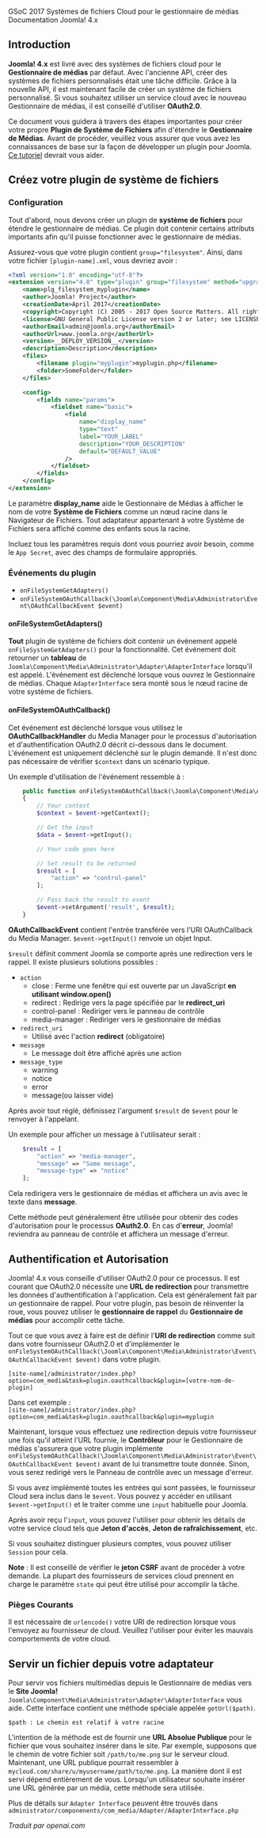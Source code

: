 <!-- Filename: J4.x:Cloud_File_Systems_for_Media_Manager / Display title: Systèmes de fichiers cloud pour le gestionnaire de médias -->

<span id="main-portal-heading">GSoC 2017
Systèmes de fichiers Cloud pour le gestionnaire de médias
Documentation</span> Joomla! 4.x

## Introduction

**Joomla! 4.x** est livré avec des systèmes de fichiers cloud pour le **Gestionnaire de médias** par défaut. Avec l'ancienne API, créer des systèmes de fichiers personnalisés était une tâche difficile. Grâce à la nouvelle API, il est maintenant facile de créer un système de fichiers personnalisé. Si vous souhaitez utiliser un service cloud avec le nouveau Gestionnaire de médias, il est conseillé d'utiliser **OAuth2.0**.

Ce document vous guidera à travers des étapes importantes pour créer votre propre **Plugin de Système de Fichiers** afin d'étendre le **Gestionnaire de Médias**. Avant de procéder, veuillez vous assurer que vous avez les connaissances de base sur la façon de développer un plugin pour Joomla. [Ce tutoriel](https://docs.joomla.org/J3.x:Creating_a_Plugin_for_Joomla) devrait vous aider.

## Créez votre plugin de système de fichiers

### Configuration

Tout d'abord, nous devons créer un plugin de **système de fichiers** pour étendre le gestionnaire de médias. Ce plugin doit contenir certains attributs importants afin qu'il puisse fonctionner avec le gestionnaire de médias.

Assurez-vous que votre plugin contient `group="filesystem"`. Ainsi, dans votre fichier `[plugin-name].xml`, vous devriez avoir :

```xml
<?xml version="1.0" encoding="utf-8"?>
<extension version="4.0" type="plugin" group="filesystem" method="upgrade">
    <name>plg_filesystem_myplugin</name>
    <author>Joomla! Project</author>
    <creationDate>April 2017</creationDate>
    <copyright>Copyright (C) 2005 - 2017 Open Source Matters. All rights reserved.</copyright>
    <license>GNU General Public License version 2 or later; see LICENSE.txt</license>
    <authorEmail>admin@joomla.org</authorEmail>
    <authorUrl>www.joomla.org</authorUrl>
    <version>__DEPLOY_VERSION__</version>
    <description>Description</description>
    <files>
        <filename plugin="myplugin">myplugin.php</filename>
        <folder>SomeFolder</folder>
    </files>

    <config>
        <fields name="params">
            <fieldset name="basic">
                <field
                    name="display_name"
                    type="text"
                    label="YOUR_LABEL"
                    description="YOUR_DESCRIPTION"
                    default="DEFAULT_VALUE"
                />
            </fieldset>
        </fields>
    </config>
</extension>
```

Le paramètre **display_name** aide le Gestionnaire de Médias à afficher le nom de votre **Système de Fichiers** comme un nœud racine dans le Navigateur de Fichiers. Tout adaptateur appartenant à votre Système de Fichiers sera affiché comme des enfants sous la racine.

Incluez tous les paramètres requis dont vous pourriez avoir besoin, comme le `App Secret`, avec des champs de formulaire appropriés.

### Événements du plugin

- `onFileSystemGetAdapters()`
- `onFileSystemOAuthCallback(\Joomla\Component\Media\Administrator\Event\OAuthCallbackEvent $event)`

#### onFileSystemGetAdapters()

**Tout** plugin de système de fichiers doit contenir un événement appelé `onFileSystemGetAdapters()` pour la fonctionnalité. Cet événement doit retourner un **tableau** de `Joomla\Component\Media\Administrator\Adapter\AdapterInterface` lorsqu'il est appelé. L'événement est déclenché lorsque vous ouvrez le Gestionnaire de médias. Chaque `AdapterInterface` sera monté sous le nœud racine de votre système de fichiers.

#### onFileSystemOAuthCallback()

Cet événement est déclenché lorsque vous utilisez le **OAuthCallbackHandler** du Media Manager pour le processus d'autorisation et d'authentification OAuth2.0 décrit ci-dessous dans le document. L'événement est uniquement déclenché sur le plugin demandé. Il n'est donc pas nécessaire de vérifier `$context` dans un scénario typique.

Un exemple d'utilisation de l'événement ressemble à :

```php
    public function onFileSystemOAuthCallback(\Joomla\Component\Media\Administrator\Event\OAuthCallbackEvent $event)
    {
        // Your context
        $context = $event->getContext();

        // Get the input
        $data = $event->getInput();

        // Your code goes here

        // Set result to be returned
        $result = [
            "action" => "control-panel"
        ];

        // Pass back the result to event
        $event->setArgument('result', $result);
    }
```

**OAuthCallbackEvent** contient l'entrée transférée vers l'URI OAuthCallback du Media Manager. `$event->getInput()` renvoie un objet Input.

`$result` définit comment Joomla se comporte après une redirection vers le rappel. Il existe plusieurs solutions possibles :

- `action`
  - close : Ferme une fenêtre qui est ouverte par un JavaScript **en utilisant
    window.open()**
  - redirect : Redirige vers la page spécifiée par le **redirect_uri**
  - control-panel : Rediriger vers le panneau de contrôle
  - media-manager : Rediriger vers le gestionnaire de médias
- `redirect_uri`
  - Utilisé avec l'action **redirect** (obligatoire)
- `message`
  - Le message doit être affiché après une action
- `message_type`
  - warning
  - notice
  - error
  - message(ou laisser vide)

Après avoir tout réglé, définissez l'argument `$result` de `$event` pour le renvoyer à l'appelant.

Un exemple pour afficher un message à l'utilisateur serait :

```php
    $result = [
        "action" => "media-manager",
        "message" => "Some message",
        "message-type" => "notice"
    ];
```

Cela redirigera vers le gestionnaire de médias et affichera un avis avec le texte dans **message**.

Cette méthode peut généralement être utilisée pour obtenir des codes d'autorisation pour le processus **OAuth2.0**. En cas d'**erreur**, Joomla! reviendra au panneau de contrôle et affichera un message d'erreur.

## Authentification et Autorisation

Joomla! 4.x vous conseille d'utiliser OAuth2.0 pour ce processus. Il est courant que OAuth2.0 nécessite une **URL de redirection** pour transmettre les données d'authentification à l'application. Cela est généralement fait par un gestionnaire de rappel. Pour votre plugin, pas besoin de réinventer la roue, vous pouvez utiliser le **gestionnaire de rappel** du **Gestionnaire de médias** pour accomplir cette tâche.

Tout ce que vous avez à faire est de définir l'**URI de redirection** comme suit dans votre fournisseur OAuth2.0 et d'implémenter le
`onFileSystemOAuthCallback(\Joomla\Component\Media\Administrator\Event\OAuthCallbackEvent $event)`
dans votre plugin.

`[site-name]/administrator/index.php?option=com_media&task=plugin.oauthcallback&plugin=[votre-nom-de-plugin]`

Dans cet exemple :  
`[site-name]/administrator/index.php?option=com_media&task=plugin.oauthcallback&plugin=myplugin`

Maintenant, lorsque vous effectuez une redirection depuis votre fournisseur une fois qu'il atteint l'URL fournie, le **Contrôleur** pour le Gestionnaire de médias s'assurera que votre plugin implémente `onFileSystemOAuthCallback(\Joomla\Component\Media\Administrator\Event\OAuthCallbackEvent $event)` avant de lui transmettre toute donnée. Sinon, vous serez redirigé vers le Panneau de contrôle avec un message d'erreur.

Si vous avez implémenté toutes les entrées qui sont passées, le fournisseur Cloud sera inclus dans le `$event`. Vous pouvez y accéder en utilisant `$event->getInput()` et le traiter comme une `input` habituelle pour Joomla.

Après avoir reçu l'`input`, vous pouvez l'utiliser pour obtenir les détails de votre service cloud tels que **Jeton d'accès**, **Jeton de rafraîchissement**, etc.

Si vous souhaitez distinguer plusieurs comptes, vous pouvez utiliser `Session` pour cela.

**Note** : Il est conseillé de vérifier le **jeton CSRF** avant de procéder à votre demande. La plupart des fournisseurs de services cloud prennent en charge le paramètre `state` qui peut être utilisé pour accomplir la tâche.

### Pièges Courants

Il est nécessaire de `urlencode()` votre URI de redirection lorsque vous l'envoyez au fournisseur de cloud. Veuillez l'utiliser pour éviter les mauvais comportements de votre cloud.

## Servir un fichier depuis votre adaptateur

Pour servir vos fichiers multimédias depuis le Gestionnaire de médias vers le **Site Joomla!**
`Joomla\Component\Media\Administrator\Adapter\AdapterInterface` vous aide. Cette interface contient une méthode spéciale appelée `getUrl($path)`.

`$path : Le chemin est relatif à votre racine`

L'intention de la méthode est de fournir une **URL Absolue Publique** pour le fichier que vous souhaitez insérer dans le site. Par exemple, supposons que le chemin de votre fichier soit `/path/to/me.png` sur le serveur cloud. Maintenant, une URL publique pourrait ressembler à `mycloud.com/share/u/myusername/path/to/me.png`. La manière dont il est servi dépend entièrement de vous. Lorsqu'un utilisateur souhaite insérer une URL générée par un média, cette méthode sera utilisée.

Plus de détails sur `Adapter Interface` peuvent être trouvés dans
`administrator/componenents/com_media/Adapter/AdapterInterface.php`

*Traduit par openai.com*

